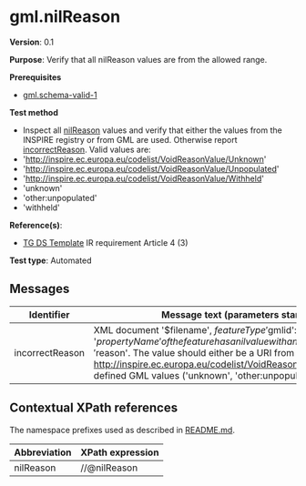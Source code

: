 # gml.nilReason

**Version**: 0.1

**Purpose**: Verify that all nilReason values are from the allowed range.

**Prerequisites**

* [gml.schema-valid-1](gml.schema-valid-1.md)

**Test method**

* Inspect all [nilReason](#nilReason) values and verify that either the values from the INSPIRE registry or from GML are used. Otherwise report [incorrectReason](#incorrectReason). Valid values are:
 * 'http://inspire.ec.europa.eu/codelist/VoidReasonValue/Unknown'
 * 'http://inspire.ec.europa.eu/codelist/VoidReasonValue/Unpopulated'
 * 'http://inspire.ec.europa.eu/codelist/VoidReasonValue/Withheld'
 * 'unknown'
 * 'other:unpopulated'
 * 'withheld'

**Reference(s)**: 

* [TG DS Template](README.md#ref_TG_DS_tmpl) IR requirement Article 4 (3)

**Test type**: Automated

## Messages

Identifier  |  Message text (parameters start with '$')
---------------------------------------------------------- | -------------------------------------------------------------------------
incorrectReason <a name="incorrectReason"/>  |  XML document '$filename', $featureType '$gmlid': The property '$propertyName' of the feature has a nil value with an unexpected reason value: '$reason'. The value should either be a URI from the INSPIRE registry (see http://inspire.ec.europa.eu/codelist/VoidReasonValue) or from the pre-defined GML values ('unknown', 'other:unpopulated', or 'withheld').

## Contextual XPath references

The namespace prefixes used as described in [README.md](README.md#namespaces).

Abbreviation                                               |  XPath expression
---------------------------------------------------------- | -------------------------------------------------------------------------
nilReason <a name="nilReason"></a>   | //@nilReason
